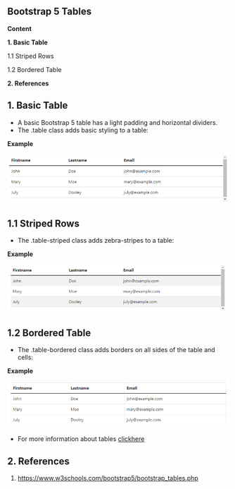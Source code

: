 ## Bootstrap 5 Tables

**Content**

**1. Basic Table**

1.1 Striped Rows

1.2 Bordered Table

**2. References**

## 1. Basic Table

-   A basic Bootstrap 5 table has a light padding and horizontal dividers.
-   The .table class adds basic styling to a table:

**Example**

![](media/815f349f781011d31b1364d42db9796d.png)

## 1.1 Striped Rows

-   The .table-striped class adds zebra-stripes to a table:

**Example**

![](media/1d15deb604d6b9f480b6b78090c5320f.png)

## 1.2 Bordered Table

-   The .table-bordered class adds borders on all sides of the table and cells:

**Example**

![](media/f40b6e80e2a1a6e972908bd9eb77b425.png)

-   For more information about tables [clickhere](https://www.w3schools.com/bootstrap5/bootstrap_tables.php)

## 2. References

1.  https://www.w3schools.com/bootstrap5/bootstrap_tables.php
